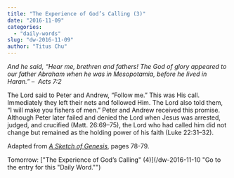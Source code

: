 ```yaml
---
title: "The Experience of God’s Calling (3)"
date: "2016-11-09"
categories: 
  - "daily-words"
slug: "dw-2016-11-09"
author: "Titus Chu"
---
```


_And he said, “Hear me, brethren and fathers! The God of glory appeared to our father Abraham when he was in Mesopotamia, before he lived in Haran.” –  Acts 7:2_

The Lord said to Peter and Andrew, “Follow me.” This was His call. Immediately they left their nets and followed Him. The Lord also told them, “I will make you fishers of men.” Peter and Andrew received this promise. Although Peter later failed and denied the Lord when Jesus was arrested, judged, and crucified (Matt. 26:69–75), the Lord who had called him did not change but remained as the holding power of his faith (Luke 22:31–32).

Adapted from _[A Sketch of Genesis](/book-gen-sketch/ "Go to the listing for this book.")_, pages 78-79.

Tomorrow: ["The Experience of God’s Calling" (4)](/dw-2016-11-10 "Go to the entry for this "Daily Word."")
